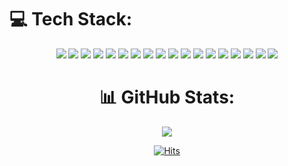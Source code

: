 # 💻 Tech Stack:

<div align=center> 
  <img src="https://img.shields.io/badge/java-007396?style=for-the-badge&logo=java&logoColor=white"> 
  <img src="https://img.shields.io/badge/html5-E34F26?style=for-the-badge&logo=html5&logoColor=white"> 
  <img src="https://img.shields.io/badge/css-1572B6?style=for-the-badge&logo=css3&logoColor=white"> 
  <img src="https://img.shields.io/badge/javascript-F7DF1E?style=for-the-badge&logo=javascript&logoColor=black"> 
  <img src="https://img.shields.io/badge/jquery-0769AD?style=for-the-badge&logo=jquery&logoColor=white">
  <img src="https://img.shields.io/badge/oracle-F80000?style=for-the-badge&logo=oracle&logoColor=white"> 
  <img src="https://img.shields.io/badge/mysql-4479A1?style=for-the-badge&logo=mysql&logoColor=white"> 
  <img src="https://img.shields.io/badge/mariaDB-003545?style=for-the-badge&logo=mariaDB&logoColor=white"> 
  <img src="https://img.shields.io/badge/spring-6DB33F?style=for-the-badge&logo=spring&logoColor=white"> 
  <img src="https://img.shields.io/badge/bootstrap-7952B3?style=for-the-badge&logo=bootstrap&logoColor=white">
  <img src="https://img.shields.io/badge/github-181717?style=for-the-badge&logo=github&logoColor=white">
  <img src="https://img.shields.io/badge/mysql-%2300f.svg?style=for-the-badge&logo=mysql&logoColor=white">
  <img src="https://img.shields.io/badge/nexacro-DAA449.svg?style=for-the-badge&logo=NEC&logoColor=white">
  <img src="https://img.shields.io/badge/react-61DAFB.svg?style=for-the-badge&logo=react&logoColor=white">
  <img src="https://img.shields.io/badge/mongoose-880000.svg?style=for-the-badge&logo=mongoose&logoColor=white">
  <img src="https://img.shields.io/badge/mongodb-47A248.svg?style=for-the-badge&logo=mongodb&logoColor=white">
  <img src="https://img.shields.io/badge/express-000000.svg?style=for-the-badge&logo=express&logoColor=white">
  <img src="https://img.shields.io/badge/nodejs-339933.svg?style=for-the-badge&logo=nodejs&logoColor=white">

# 📊 GitHub Stats:
  ![](https://github-readme-stats.vercel.app/api/top-langs/?username=dongdongdongk&theme=dark&hide_border=false&include_all_commits=false&count_private=false&layout=compact)
  
  
 [![Hits](https://hits.seeyoufarm.com/api/count/incr/badge.svg?url=https%3A%2F%2Fgithub.com%2Fdongdongdongk%2Fhit-counter&count_bg=%2339BE21&title_bg=%232DBBE5&icon=&icon_color=%23E7E7E7&title=hits&edge_flat=false)](https://hits.seeyoufarm.com)
  
  
  
  
</div>
